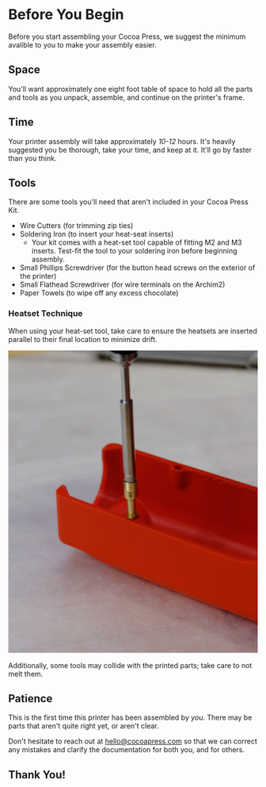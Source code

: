 # Before You Begin

Before you start assembling your Cocoa Press, we suggest the minimum avalible to you to make your assembly easier.

## Space

You'll want approximately one eight foot table of space to hold all the parts and tools as you unpack, assemble, and continue on the printer's frame.

## Time

Your printer assembly will take approximately *10-12* hours.  It's heavily suggested you be thorough, take your time, and keep at it.  It'll go by faster than you think.

## Tools

There are some tools you'll need that aren't included in your Cocoa Press Kit.

- Wire Cutters (for trimming zip ties)
- Soldering Iron (to insert your heat-seat inserts)
    - Your kit comes with a heat-set tool capable of fitting M2 and M3 inserts. Test-fit the tool to your soldering iron before beginning assembly.
- Small Phillips Screwdriver (for the button head screws on the exterior of the printer)
- Small Flathead Screwdriver (for wire terminals on the Archim2) 
- Paper Towels (to wipe off any excess chocolate)

### Heatset Technique

When using your heat-set tool, take care to ensure the heatsets are inserted parallel to their final location to minimize drift.  

![](../img/assembly/heatset_technique.jpg)

Additionally, some tools may collide with the printed parts; take care to not melt them.

## Patience

This is the first time this printer has been assembled by *you*.  There may be parts that aren't quite right yet, or aren't clear.  

Don't hesitate to reach out at <a href="mailto:hello@cocoapress.com">hello@cocoapress.com</a> so that we can correct any mistakes and clarify the documentation for both you, and for others.

## Thank You!